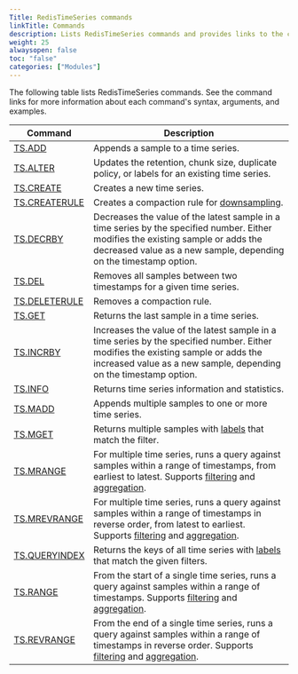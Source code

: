 ```yaml
---
Title: RedisTimeSeries commands 
linkTitle: Commands 
description: Lists RedisTimeSeries commands and provides links to the command reference pages.
weight: 25
alwaysopen: false
toc: "false"
categories: ["Modules"]
---
```


The following table lists RedisTimeSeries commands. See the command links for more information about each command's syntax, arguments, and examples.

| Command | Description |
|---------|-------------|
| [TS.ADD](https://redis.io/commands/ts.add) | Appends a sample to a time series. |
| [TS.ALTER](https://redis.io/commands/ts.alter) | Updates the retention, chunk size, duplicate policy, or labels for an existing time series. |
| [TS.CREATE](https://redis.io/commands/ts.create) | Creates a new time series. |
| [TS.CREATERULE](https://redis.io/commands/ts.createrule) | Creates a compaction rule for [downsampling](https://redis.io/docs/stack/timeseries/quickstart/#downsampling). |
| [TS.DECRBY](https://redis.io/commands/ts.decrby) | Decreases the value of the latest sample in a time series by the specified number. Either modifies the existing sample or adds the decreased value as a new sample, depending on the timestamp option. |
| [TS.DEL](https://redis.io/commands/ts.del) | Removes all samples between two timestamps for a given time series. |
| [TS.DELETERULE](https://redis.io/commands/ts.deleterule) | Removes a compaction rule. |
| [TS.GET](https://redis.io/commands/ts.get) | Returns the last sample in a time series. |
| [TS.INCRBY](https://redis.io/commands/ts.incrby) | Increases the value of the latest sample in a time series by the specified number. Either modifies the existing sample or adds the increased value as a new sample, depending on the timestamp option. |
| [TS.INFO](https://redis.io/commands/ts.info) | Returns time series information and statistics. |
| [TS.MADD](https://redis.io/commands/ts.madd) | Appends multiple samples to one or more time series. |
| [TS.MGET](https://redis.io/commands/ts.mget) | Returns multiple samples with [labels](https://redis.io/docs/stack/timeseries/quickstart/#labels) that match the filter. |
| [TS.MRANGE](https://redis.io/commands/ts.mrange) | For multiple time series, runs a query against samples within a range of timestamps, from earliest to latest. Supports [filtering](https://redis.io/docs/stack/timeseries/quickstart/#filtering) and [aggregation](https://redis.io/docs/stack/timeseries/quickstart/#aggregation). |
| [TS.MREVRANGE](https://redis.io/commands/ts.mrevrange) | For multiple time series, runs a query against samples within a range of timestamps in reverse order, from latest to earliest. Supports [filtering](https://redis.io/docs/stack/timeseries/quickstart/#filtering) and [aggregation](https://redis.io/docs/stack/timeseries/quickstart/#aggregation). |
| [TS.QUERYINDEX](https://redis.io/commands/ts.queryindex) | Returns the keys of all time series with [labels](https://redis.io/docs/stack/timeseries/quickstart/#labels) that match the given filters. |
| [TS.RANGE](https://redis.io/commands/ts.range) | From the start of a single time series, runs a query against samples within a range of timestamps. Supports [filtering](https://redis.io/docs/stack/timeseries/quickstart/#filtering) and [aggregation](https://redis.io/docs/stack/timeseries/quickstart/#aggregation). |
| [TS.REVRANGE](https://redis.io/commands/ts.revrange) | From the end of a single time series, runs a query against samples within a range of timestamps in reverse order. Supports [filtering](https://redis.io/docs/stack/timeseries/quickstart/#filtering) and [aggregation](https://redis.io/docs/stack/timeseries/quickstart/#aggregation). |
